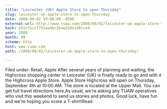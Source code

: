 ```yaml
---
title: "Leicester (UK) Apple Store to open Thursday"
slug: leicester-uk-apple-store-to-open-thursday
date: 2008-09-02 19:00:00 -0500
external-url: http://www.tuaw.com/2008/09/02/leicester-uk-apple-store-to-open-thursday/
hash: e51cfecc7731ea4bc2bae25de1d0cce4
year: 2008
month: 09
scheme: http
host: www.tuaw.com
path: /2008/09/02/leicester-uk-apple-store-to-open-thursday/

---
```


Filed under: Retail, Apple After several years of planning and waiting, the Highcross shopping center in Leicester (UK) is finally ready to go and with it the Highcross Apple Store. Apple Store Highcross will open on Thursday, September 4th at 10:00 AM. The store is located at the Upper Mall. You can get full travel directions here.As usual, we're asking any TUAW operatives who visit this weekend to send us stories and photos. Good luck, have fun and we're hoping you score a T-shirt!Read
